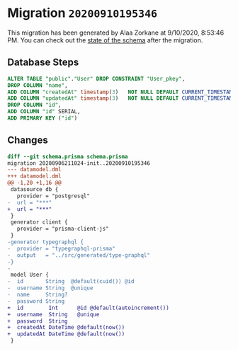 # Migration `20200910195346`

This migration has been generated by Alaa Zorkane at 9/10/2020, 8:53:46 PM.
You can check out the [state of the schema](./schema.prisma) after the migration.

## Database Steps

```sql
ALTER TABLE "public"."User" DROP CONSTRAINT "User_pkey",
DROP COLUMN "name",
ADD COLUMN "createdAt" timestamp(3)   NOT NULL DEFAULT CURRENT_TIMESTAMP,
ADD COLUMN "updatedAt" timestamp(3)   NOT NULL DEFAULT CURRENT_TIMESTAMP,
DROP COLUMN "id",
ADD COLUMN "id" SERIAL,
ADD PRIMARY KEY ("id")
```

## Changes

```diff
diff --git schema.prisma schema.prisma
migration 20200906211024-init..20200910195346
--- datamodel.dml
+++ datamodel.dml
@@ -1,20 +1,16 @@
 datasource db {
   provider = "postgresql"
-  url = "***"
+  url = "***"
 }
 generator client {
   provider = "prisma-client-js"
 }
-generator typegraphql {
-  provider = "typegraphql-prisma"
-  output   = "../src/generated/type-graphql"
-}
-
 model User {
-  id       String  @default(cuid()) @id
-  username String  @unique
-  name     String?
-  password String
+  id        Int      @id @default(autoincrement())
+  username  String   @unique
+  password  String
+  createdAt DateTime @default(now())
+  updatedAt DateTime @default(now())
 }
```


